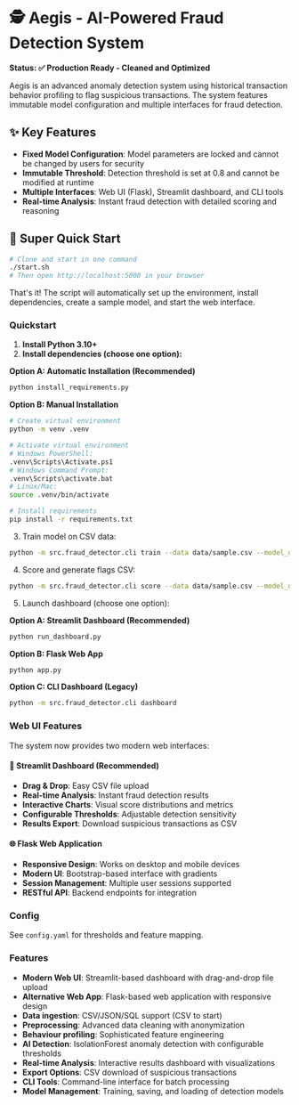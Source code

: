 # 🕵️ Aegis - AI-Powered Fraud Detection System

**Status: ✅ Production Ready - Cleaned and Optimized**

Aegis is an advanced anomaly detection system using historical transaction behavior profiling to flag suspicious transactions. The system features immutable model configuration and multiple interfaces for fraud detection.

## ✨ Key Features
- **Fixed Model Configuration**: Model parameters are locked and cannot be changed by users for security
- **Immutable Threshold**: Detection threshold is set at 0.8 and cannot be modified at runtime
- **Multiple Interfaces**: Web UI (Flask), Streamlit dashboard, and CLI tools
- **Real-time Analysis**: Instant fraud detection with detailed scoring and reasoning

## 🚀 Super Quick Start

```bash
# Clone and start in one command
./start.sh
# Then open http://localhost:5000 in your browser
```

That's it! The script will automatically set up the environment, install dependencies, create a sample model, and start the web interface.

### Quickstart

1. **Install Python 3.10+**
2. **Install dependencies (choose one option):**

**Option A: Automatic Installation (Recommended)**
```bash
python install_requirements.py
```

**Option B: Manual Installation**
```bash
# Create virtual environment
python -m venv .venv

# Activate virtual environment
# Windows PowerShell:
.venv\Scripts\Activate.ps1
# Windows Command Prompt:
.venv\Scripts\activate.bat
# Linux/Mac:
source .venv/bin/activate

# Install requirements
pip install -r requirements.txt
```

3. Train model on CSV data:

```bash
python -m src.fraud_detector.cli train --data data/sample.csv --model_dir models
```

4. Score and generate flags CSV:

```bash
python -m src.fraud_detector.cli score --data data/sample.csv --model_dir models --out reports/flags.csv
```

5. Launch dashboard (choose one option):

**Option A: Streamlit Dashboard (Recommended)**
```bash
python run_dashboard.py
```

**Option B: Flask Web App**
```bash
python app.py
```

**Option C: CLI Dashboard (Legacy)**
```bash
python -m src.fraud_detector.cli dashboard
```

### Web UI Features

The system now provides two modern web interfaces:

#### 🚀 Streamlit Dashboard (Recommended)
- **Drag & Drop**: Easy CSV file upload
- **Real-time Analysis**: Instant fraud detection results
- **Interactive Charts**: Visual score distributions and metrics
- **Configurable Thresholds**: Adjustable detection sensitivity
- **Results Export**: Download suspicious transactions as CSV

#### 🌐 Flask Web Application
- **Responsive Design**: Works on desktop and mobile devices
- **Modern UI**: Bootstrap-based interface with gradients
- **Session Management**: Multiple user sessions supported
- **RESTful API**: Backend endpoints for integration

### Config

See `config.yaml` for thresholds and feature mapping.

### Features
- **Modern Web UI**: Streamlit-based dashboard with drag-and-drop file upload
- **Alternative Web App**: Flask-based web application with responsive design
- **Data ingestion**: CSV/JSON/SQL support (CSV to start)
- **Preprocessing**: Advanced data cleaning with anonymization
- **Behaviour profiling**: Sophisticated feature engineering
- **AI Detection**: IsolationForest anomaly detection with configurable thresholds
- **Real-time Analysis**: Interactive results dashboard with visualizations
- **Export Options**: CSV download of suspicious transactions
- **CLI Tools**: Command-line interface for batch processing
- **Model Management**: Training, saving, and loading of detection models

